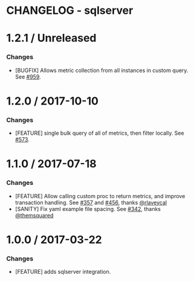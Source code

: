 # CHANGELOG - sqlserver

1.2.1 / Unreleased
==================

### Changes

* [BUGFIX] Allows metric collection from all instances in custom query. See [#959][].

1.2.0 / 2017-10-10
==================

### Changes

* [FEATURE] single bulk query of all of metrics, then filter locally. See [#573][].


1.1.0 / 2017-07-18
==================

### Changes

* [FEATURE] Allow calling custom proc to return metrics, and improve transaction handling. See [#357][] and [#456][], thanks [@rlaveycal][]
* [SANITY] Fix yaml example file spacing. See [#342][], thanks [@themsquared][]


1.0.0 / 2017-03-22
==================

### Changes

* [FEATURE] adds sqlserver integration.

<!--- The following link definition list is generated by PimpMyChangelog --->
[#342]: https://github.com/DataDog/integrations-core/issues/342
[#357]: https://github.com/DataDog/integrations-core/issues/357
[#456]: https://github.com/DataDog/integrations-core/issues/456
[#573]: https://github.com/DataDog/integrations-core/issues/573
[#959]: https://github.com/DataDog/integrations-core/issues/959
[@rlaveycal]: https://github.com/rlaveycal
[@themsquared]: https://github.com/themsquared